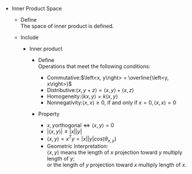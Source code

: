 * Inner Product Space
  - Define   
    The space of inner product is defined.
    
  - Include
    * Inner product
      - Define   
        Operations that meet the following conditions:
        - Commutative:$\left<x, y\right> = \overline{\left<y, x\right>}$
        - Distributive:$\left<x, y+z\right> = \left<x , y\right> + \left<x, z\right>$
        - Homogeneity:$\left<k x, y\right> = k \left<x, y\right>$
        - Nonnegativity:$\left<x,x\right> ≥ 0$, if and only if $x = 0, \left<x,x\right> = 0$

      - Property
        - $x, y \text{orthogonal} \Leftrightarrow \left<x,y\right> = 0$
        - $|\left<x, y\right>| ≤ |x| |y|$
        - $\left<x, y \right> = x^T y = |x| |y| cos(\theta_{x,y})$
        - Geometric Interpretation:  
          $\left<x, y \right>$ means the length of $x$ projection toward $y$ multiply length of $y$;   
					or the length of $y$ projection toward $x$ multiply length of $x$.